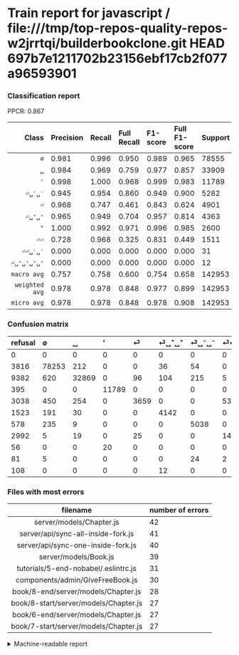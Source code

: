 # Train report for javascript / file:///tmp/top-repos-quality-repos-w2jrrtqi/builderbookclone.git HEAD 697b7e1211702b23156ebf17cb2f077a96593901

### Classification report

PPCR: 0.867

| Class | Precision | Recall | Full Recall | F1-score | Full F1-score | Support | Full Support | PPCR |
|------:|:----------|:-------|:------------|:---------|:---------|:--------|:-------------|:-----|
| `∅` | 0.981| 0.996| 0.950| 0.989| 0.965| 78555| 82371| 0.954 |
| `␣` | 0.984| 0.969| 0.759| 0.977| 0.857| 33909| 43291| 0.783 |
| `'` | 0.998| 1.000| 0.968| 0.999| 0.983| 11789| 12184| 0.968 |
| `⏎␣⁻␣⁻` | 0.945| 0.954| 0.860| 0.949| 0.900| 5282| 5860| 0.901 |
| `⏎` | 0.968| 0.747| 0.461| 0.843| 0.624| 4901| 7939| 0.617 |
| `⏎␣⁺␣⁺` | 0.965| 0.949| 0.704| 0.957| 0.814| 4363| 5886| 0.741 |
| `"` | 1.000| 0.992| 0.971| 0.996| 0.985| 2600| 2656| 0.979 |
| `⏎⏎` | 0.728| 0.968| 0.325| 0.831| 0.449| 1511| 4503| 0.336 |
| `⏎⏎␣⁻␣⁻` | 0.000| 0.000| 0.000| 0.000| 0.000| 31| 112| 0.277 |
| `⏎␣⁺␣⁺␣⁺␣⁺` | 0.000| 0.000| 0.000| 0.000| 0.000| 12| 120| 0.100 |
| `macro avg` | 0.757| 0.758| 0.600| 0.754| 0.658| 142953| 164922| 0.867 |
| `weighted avg` | 0.978| 0.978| 0.848| 0.977| 0.899| 142953| 164922| 0.867 |
| `micro avg` | 0.978| 0.978| 0.848| 0.978| 0.908| 142953| 164922| 0.867 |

### Confusion matrix

|refusal|  ∅| ␣| '| ⏎| ⏎␣⁺␣⁺| ⏎␣⁻␣⁻| ⏎⏎| "| ⏎⏎␣⁻␣⁻| ⏎␣⁺␣⁺␣⁺␣⁺| 
|:---|:---|:---|:---|:---|:---|:---|:---|:---|:---|:---|
|0 |0 |0 |0 |0 |0 |0 |0 |0 |0 |0 |
|3816 |78253 |212 |0 |0 |36 |54 |0 |0 |0 |0 |
|9382 |620 |32869 |0 |96 |104 |215 |5 |0 |0 |0 |
|395 |0 |0 |11789 |0 |0 |0 |0 |0 |0 |0 |
|3038 |450 |254 |0 |3659 |0 |0 |538 |0 |0 |0 |
|1523 |191 |30 |0 |0 |4142 |0 |0 |0 |0 |0 |
|578 |235 |9 |0 |0 |0 |5038 |0 |0 |0 |0 |
|2992 |5 |19 |0 |25 |0 |0 |1462 |0 |0 |0 |
|56 |0 |0 |20 |0 |0 |0 |0 |2580 |0 |0 |
|81 |5 |0 |0 |0 |0 |24 |2 |0 |0 |0 |
|108 |0 |0 |0 |0 |12 |0 |0 |0 |0 |0 |

### Files with most errors

| filename | number of errors|
|:----:|:-----|
| server/models/Chapter.js | 42 |
| server/api/sync-all-inside-fork.js | 41 |
| server/api/sync-one-inside-fork.js | 40 |
| server/models/Book.js | 39 |
| tutorials/5-end-nobabel/.eslintrc.js | 31 |
| components/admin/GiveFreeBook.js | 30 |
| book/8-end/server/models/Chapter.js | 28 |
| book/8-start/server/models/Chapter.js | 27 |
| book/6-end/server/models/Chapter.js | 27 |
| book/7-start/server/models/Chapter.js | 27 |

<details>
    <summary>Machine-readable report</summary>
```json
{
  "cl_report": {"\"": {"f1-score": 0.9961389961389961, "precision": 1.0, "recall": 0.9923076923076923, "support": 2600}, "\u0027": {"f1-score": 0.9991524705483515, "precision": 0.9983063764925058, "recall": 1.0, "support": 11789}, "macro avg": {"f1-score": 0.754109224939816, "precision": 0.7569812649087903, "recall": 0.7575098560157405, "support": 142953}, "micro avg": {"f1-score": 0.9778878372611978, "precision": 0.9778878372611978, "recall": 0.9778878372611978, "support": 142953}, "weighted avg": {"f1-score": 0.9774189592067254, "precision": 0.9783825872632235, "recall": 0.9778878372611978, "support": 142953}, "\u2205": {"f1-score": 0.9885796581477317, "precision": 0.9811181183314736, "recall": 0.996155559798867, "support": 78555}, "\u23ce": {"f1-score": 0.8429904388895287, "precision": 0.967989417989418, "recall": 0.7465823301367068, "support": 4901}, "\u23ce\u23ce": {"f1-score": 0.8311540648095509, "precision": 0.7284504235176881, "recall": 0.9675711449371277, "support": 1511}, "\u23ce\u23ce\u2423\u207b\u2423\u207b": {"f1-score": 0.0, "precision": 0.0, "recall": 0.0, "support": 31}, "\u23ce\u2423\u207a\u2423\u207a": {"f1-score": 0.956913480420469, "precision": 0.9646017699115044, "recall": 0.9493467797387118, "support": 4363}, "\u23ce\u2423\u207a\u2423\u207a\u2423\u207a\u2423\u207a": {"f1-score": 0.0, "precision": 0.0, "recall": 0.0, "support": 12}, "\u23ce\u2423\u207b\u2423\u207b": {"f1-score": 0.949401677188354, "precision": 0.9450384543237667, "recall": 0.9538053767512306, "support": 5282}, "\u2423": {"f1-score": 0.9767614632551781, "precision": 0.9843080885215464, "recall": 0.9693296764870684, "support": 33909}},
  "cl_report_full": {"\"": {"f1-score": 0.985485103132162, "precision": 1.0, "recall": 0.9713855421686747, "support": 2656}, "\u0027": {"f1-score": 0.982703288459134, "precision": 0.9983063764925058, "recall": 0.9675804333552199, "support": 12184}, "macro avg": {"f1-score": 0.6578488516568516, "precision": 0.7569812649087903, "recall": 0.5997222160570808, "support": 164922}, "micro avg": {"f1-score": 0.9081088103938287, "precision": 0.9778878372611978, "recall": 0.8476249378494076, "support": 164922}, "weighted avg": {"f1-score": 0.8989823666310962, "precision": 0.9727469863511677, "recall": 0.8476249378494076, "support": 164922}, "\u2205": {"f1-score": 0.9653117868377228, "precision": 0.9811181183314736, "recall": 0.9500066771072343, "support": 82371}, "\u23ce": {"f1-score": 0.6244560116050857, "precision": 0.967989417989418, "recall": 0.4608892807658395, "support": 7939}, "\u23ce\u23ce": {"f1-score": 0.4491551459293395, "precision": 0.7284504235176881, "recall": 0.32467244059515876, "support": 4503}, "\u23ce\u23ce\u2423\u207b\u2423\u207b": {"f1-score": 0.0, "precision": 0.0, "recall": 0.0, "support": 112}, "\u23ce\u2423\u207a\u2423\u207a": {"f1-score": 0.8137524557956778, "precision": 0.9646017699115044, "recall": 0.7037037037037037, "support": 5886}, "\u23ce\u2423\u207a\u2423\u207a\u2423\u207a\u2423\u207a": {"f1-score": 0.0, "precision": 0.0, "recall": 0.0, "support": 120}, "\u23ce\u2423\u207b\u2423\u207b": {"f1-score": 0.9003663658296847, "precision": 0.9450384543237667, "recall": 0.8597269624573379, "support": 5860}, "\u2423": {"f1-score": 0.8572583589797088, "precision": 0.9843080885215464, "recall": 0.7592571204176388, "support": 43291}},
  "ppcr": 0.8667915741987121
}
```
</details>
